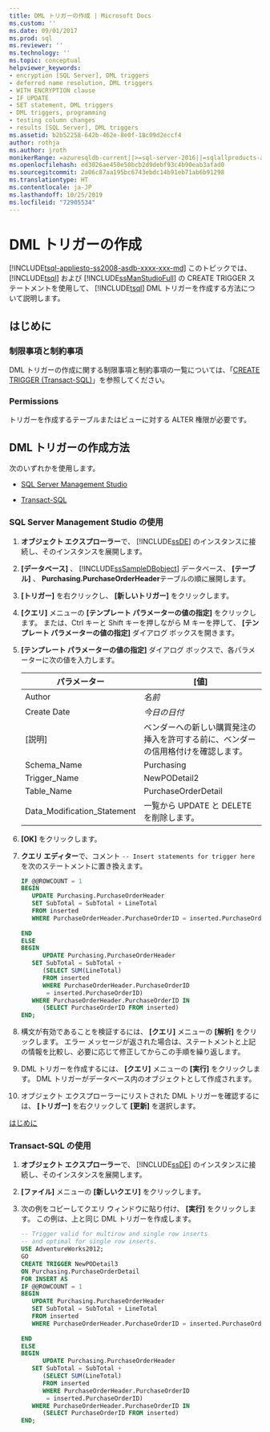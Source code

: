 ```yaml
---
title: DML トリガーの作成 | Microsoft Docs
ms.custom: ''
ms.date: 09/01/2017
ms.prod: sql
ms.reviewer: ''
ms.technology: ''
ms.topic: conceptual
helpviewer_keywords:
- encryption [SQL Server], DML triggers
- deferred name resolution, DML triggers
- WITH ENCRYPTION clause
- IF UPDATE
- SET statement, DML triggers
- DML triggers, programming
- testing column changes
- results [SQL Server], DML triggers
ms.assetid: b2b52258-642b-462e-8e0f-18c09d2eccf4
author: rothja
ms.author: jroth
monikerRange: =azuresqldb-current||>=sql-server-2016||=sqlallproducts-allversions||>=sql-server-linux-2017||=azuresqldb-mi-current
ms.openlocfilehash: ed3026ae450e50bcb2d9debf93c4b90eab3afad0
ms.sourcegitcommit: 2a06c87aa195bc6743ebdc14b91eb71ab6b91298
ms.translationtype: HT
ms.contentlocale: ja-JP
ms.lasthandoff: 10/25/2019
ms.locfileid: "72905534"
---
```

# <a name="create-dml-triggers"></a>DML トリガーの作成
[!INCLUDE[tsql-appliesto-ss2008-asdb-xxxx-xxx-md](../../includes/tsql-appliesto-ss2008-asdb-xxxx-xxx-md.md)]
  このトピックでは、 [!INCLUDE[tsql](../../includes/tsql-md.md)] および [!INCLUDE[ssManStudioFull](../../includes/ssmanstudiofull-md.md)] の CREATE TRIGGER ステートメントを使用して、 [!INCLUDE[tsql](../../includes/tsql-md.md)] DML トリガーを作成する方法について説明します。  
  
##  <a name="Top"></a> はじめに  
  
### <a name="limitations-and-restrictions"></a>制限事項と制約事項  
 DML トリガーの作成に関する制限事項と制約事項の一覧については、「[CREATE TRIGGER &#40;Transact-SQL&#41;](../../t-sql/statements/create-trigger-transact-sql.md)」を参照してください。  
  
###  <a name="Permissions"></a> Permissions  
 トリガーを作成するテーブルまたはビューに対する ALTER 権限が必要です。  
  
##  <a name="Procedures"></a> DML トリガーの作成方法  
 次のいずれかを使用します。  
  
-   [SQL Server Management Studio](#SSMSProcedure)  
  
-   [Transact-SQL](#TsqlProcedure)  
  
###  <a name="SSMSProcedure"></a> SQL Server Management Studio の使用  
  
1.  **オブジェクト エクスプローラー**で、 [!INCLUDE[ssDE](../../includes/ssde-md.md)] のインスタンスに接続し、そのインスタンスを展開します。  
  
2.  **[データベース]** 、 [!INCLUDE[ssSampleDBobject](../../includes/sssampledbobject-md.md)] データベース、 **[テーブル]** 、 **Purchasing.PurchaseOrderHeader**テーブルの順に展開します。  
  
3.  **[トリガー]** を右クリックし、 **[新しいトリガー]** をクリックします。  
  
4.  **[クエリ]** メニューの **[テンプレート パラメーターの値の指定]** をクリックします。 または、Ctrl キーと Shift キーを押しながら M キーを押して、 **[テンプレート パラメーターの値の指定]** ダイアログ ボックスを開きます。  
  
5.  **[テンプレート パラメーターの値の指定]** ダイアログ ボックスで、各パラメーターに次の値を入力します。  
  
    |パラメーター|[値]|  
    |---------------|-----------|  
    |Author|*名前*|  
    |Create Date|*今日の日付*|  
    |[説明]|ベンダーへの新しい購買発注の挿入を許可する前に、ベンダーの信用格付けを確認します。|  
    |Schema_Name|Purchasing|  
    |Trigger_Name|NewPODetail2|  
    |Table_Name|PurchaseOrderDetail|  
    |Data_Modification_Statement|一覧から UPDATE と DELETE を削除します。|  
  
6.  **[OK]** をクリックします。  
  
7.  **クエリ エディター**で、コメント `-- Insert statements for trigger here` を次のステートメントに置き換えます。  
  
    ```sql  
    IF @@ROWCOUNT = 1  
    BEGIN  
       UPDATE Purchasing.PurchaseOrderHeader  
       SET SubTotal = SubTotal + LineTotal  
       FROM inserted  
       WHERE PurchaseOrderHeader.PurchaseOrderID = inserted.PurchaseOrderID  
  
    END  
    ELSE  
    BEGIN  
          UPDATE Purchasing.PurchaseOrderHeader  
       SET SubTotal = SubTotal +   
          (SELECT SUM(LineTotal)  
          FROM inserted  
          WHERE PurchaseOrderHeader.PurchaseOrderID  
           = inserted.PurchaseOrderID)  
       WHERE PurchaseOrderHeader.PurchaseOrderID IN  
          (SELECT PurchaseOrderID FROM inserted)  
    END;  
    ```  
  
8.  構文が有効であることを検証するには、 **[クエリ]** メニューの **[解析]** をクリックします。 エラー メッセージが返された場合は、ステートメントと上記の情報を比較し、必要に応じて修正してからこの手順を繰り返します。  
  
9. DML トリガーを作成するには、 **[クエリ]** メニューの **[実行]** をクリックします。 DML トリガーがデータベース内のオブジェクトとして作成されます。  
  
10. オブジェクト エクスプローラーにリストされた DML トリガーを確認するには、 **[トリガー]** を右クリックして **[更新]** を選択します。  

 [はじめに](#Top)  
  
###  <a name="TsqlProcedure"></a> Transact-SQL の使用  
  
1.  **オブジェクト エクスプローラー**で、 [!INCLUDE[ssDE](../../includes/ssde-md.md)] のインスタンスに接続し、そのインスタンスを展開します。  
  
2.  **[ファイル]** メニューの **[新しいクエリ]** をクリックします。  
  
3.  次の例をコピーしてクエリ ウィンドウに貼り付け、 **[実行]** をクリックします。 この例は、上と同じ DML トリガーを作成します。  
  
    ```sql  
    -- Trigger valid for multirow and single row inserts  
    -- and optimal for single row inserts.  
    USE AdventureWorks2012;  
    GO  
    CREATE TRIGGER NewPODetail3  
    ON Purchasing.PurchaseOrderDetail  
    FOR INSERT AS  
    IF @@ROWCOUNT = 1  
    BEGIN  
       UPDATE Purchasing.PurchaseOrderHeader  
       SET SubTotal = SubTotal + LineTotal  
       FROM inserted  
       WHERE PurchaseOrderHeader.PurchaseOrderID = inserted.PurchaseOrderID  
  
    END  
    ELSE  
    BEGIN  
          UPDATE Purchasing.PurchaseOrderHeader  
       SET SubTotal = SubTotal +   
          (SELECT SUM(LineTotal)  
          FROM inserted  
          WHERE PurchaseOrderHeader.PurchaseOrderID  
           = inserted.PurchaseOrderID)  
       WHERE PurchaseOrderHeader.PurchaseOrderID IN  
          (SELECT PurchaseOrderID FROM inserted)  
    END;  
    ```  
  
 
  
